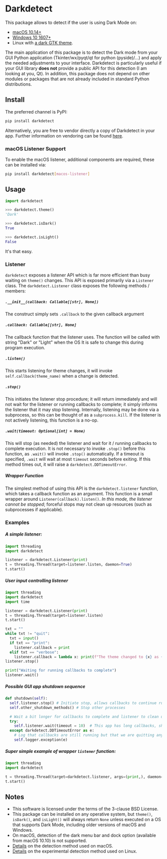 # Darkdetect

This package allows to detect if the user is using Dark Mode on:

- [macOS 10.14+](https://support.apple.com/en-us/HT208976)
- [Windows 10 1607+](https://blogs.windows.com/windowsexperience/2016/08/08/windows-10-tip-personalize-your-pc-by-enabling-the-dark-theme/)
- Linux with [a dark GTK theme](https://www.gnome-look.org/browse/cat/135/ord/rating/?tag=dark).

The main application of this package is to detect the Dark mode from your GUI Python application (Tkinter/wx/pyqt/qt for python (pyside)/...) and apply the needed adjustments to your interface. Darkdetect is particularly useful if your GUI library **does not** provide a public API for this detection (I am looking at you, Qt). In addition, this package does not depend on other modules or packages that are not already included in standard Python distributions.

## Install

The preferred channel is PyPI:
```bash
pip install darkdetect
```

Alternatively, you are free to vendor directly a copy of Darkdetect in your app. Further information on vendoring can be found [here](https://medium.com/underdog-io-engineering/vendoring-python-dependencies-with-pip-b9eb6078b9c0).

### macOS Listener Support

To enable the macOS listener, additional components are required, these can be installed via:
```bash
pip install darkdetect[macos-listener]
```

## Usage

```python
import darkdetect

>>> darkdetect.theme()
'Dark'

>>> darkdetect.isDark()
True

>>> darkdetect.isLight()
False
```
It's that easy.

### Listener

`darkdetect` exposes a listener API which is far more efficient than busy waiting on `theme()` changes.
This API is exposed primarily via a `Listener` class. 
The `darkdetect.Listener` class exposes the following methods / members:

##### `.__init__(callback: Callable[[str], None])`

The construct simply sets `.callback` to the given callback argument

##### `.callback: Callable[[str], None]` 

The callback function that the listener uses.
The function will be called with string "Dark" or "Light" when the OS 
It is safe to change this during program execution.

##### `.listen()`

This starts listening for theme changes, it will invoke `self.callback(theme_name)` when a change is detected.

##### `.stop()`

This initiates the listener stop procedure; it will return immediately and will not wait for the listener or running callbacks to complete; it simply informs the listener that it may stop listening.
Internally, listening may be done via a subprocess, so this can be thought of as a `subprocess.kill`.
If the listener is not actively listening, this function is a no-op.

##### `.wait(timeout: Optional[int] = None)`

This will stop (as needed) the listener and wait for it / running callbacks to complete execution.
It is not necessary to invoke `.stop()` before this function, as `.wait()` will invoke `.stop()` automatically.
If a timeout is specified, `.wait` will wait at most `timeout` seconds before exiting.
If this method times out, it will raise a `darkdetect.DDTimeoutError`.

##### Wrapper Function

The simplest method of using this API is the `darkdetect.listener` function, which takes a callback function as an argument.
This function is a small wrapper around `Listener(callback).listen()`.
_In this mode, the listener cannot be stopped_; forceful stops may not clean up resources (such as subprocesses if applicable).


### Examples

##### A simple listener:
```python
import threading
import darkdetect

listener = darkdetect.Listener(print)
t = threading.Thread(target=listener.listen, daemon=True)
t.start()
```

##### User input controlling listener
```python
import threading
import darkdetect
import time

listener = darkdetect.Listener(print)
t = threading.Thread(target=listener.listen)
t.start()

txt = ""
while txt != "quit":
  txt = input()
  if txt == "print":
    listener.callback = print
  elif txt == "verbose":
    listener.callback = lambda x: print(f"The theme changed to {x} as {time.time()}")
listener.stop()

print("Waiting for running callbacks to complete")
listener.wait()
```

##### Possible GUI app shutdown sequence
```python
def shutdown(self):
  self.listener.stop() # Initiate stop, allows callbacks to continue running
  self.other_shutdown_methods() # Stop other processes

  # Wait a bit longer for callbacks to complete and listener to clean up
  try:
    self.listener.wait(timeout = 10)  # This app has long callbacks, shutdown should be fast though!
  except darkdetect.DDTimeoutError as e:
    # Log that callbacks are still running but that we are quitting anyway
    self.logger.exception(e)
```

##### Super simple example of wrapper `listener` function:
```python
import threading
import darkdetect

t = threading.Thread(target=darkdetect.listener, args=(print,), daemon=True)
t.start()
```

## Notes

- This software is licensed under the terms of the 3-clause BSD License.
- This package can be installed on any operative system, but `theme()`, `isDark()`, and `isLight()` will always return `None` unless executed on a OS that supports Dark Mode, including older versions of macOS and Windows.
- On macOS, detection of the dark menu bar and dock option (available from macOS 10.10) is not supported.
- [Details](https://stackoverflow.com/questions/25207077/how-to-detect-if-os-x-is-in-dark-mode) on the detection method used on macOS.
- [Details](https://askubuntu.com/questions/1261366/detecting-dark-mode#comment2132694_1261366) on the experimental detection method used on Linux.
